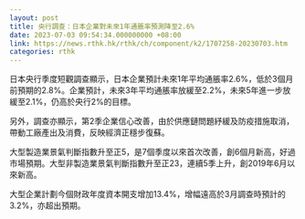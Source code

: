 ```yaml
---
layout: post
title: 央行調查：日本企業對未來1年通脹率預測降至2.6%
date: 2023-07-03 09:54:34.000000000 +08:00
link: https://news.rthk.hk/rthk/ch/component/k2/1707258-20230703.htm
categories: rthk
---
```


日本央行季度短觀調查顯示，日本企業預計未來1年平均通脹率2.6%，低於3個月前預期的2.8%。企業預計，未來3年平均通脹率放緩至2.2%，未來5年進一步放緩至2.1%，仍高於央行2%的目標。

另外，調查亦顯示，第2季企業信心改善，由於供應鏈問題紓緩及防疫措施取消，帶動工廠產出及消費，反映經濟正穩步復蘇。

大型製造業景氣判斷指數升至正5，是7個季度以來首次改善，創6個月新高，好過市場預期。大型非製造業景氣判斷指數升至正23，連續5季上升，創2019年6月以來新高。

大型企業計劃今個財政年度資本開支增加13.4%，增幅遠高於3月調查時預計的3.2%，亦超出預期。
